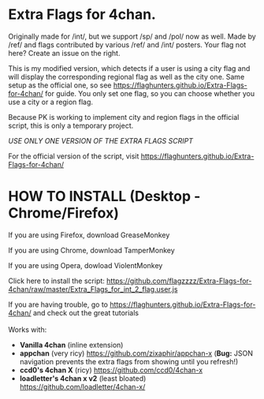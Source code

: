 Extra Flags for 4chan.
==========
Originally made for /int/, but we support /sp/ and /pol/ now as well.
Made by /ref/ and flags contributed by various /ref/ and /int/ posters.
Your flag not here? Create an issue on the right.

This is my modified version, which detects if a user is using a city flag and will display the corresponding regional flag as well as the city one. Same setup as the official one, so see https://flaghunters.github.io/Extra-Flags-for-4chan/ for guide. You only set one flag, so you can choose whether you use a city or a region flag.

Because PK is working to implement city and region flags in the official script, this is only a temporary project.

*USE ONLY ONE VERSION OF THE EXTRA FLAGS SCRIPT*

For the official version of the script, visit https://flaghunters.github.io/Extra-Flags-for-4chan/

HOW TO INSTALL (Desktop - Chrome/Firefox)
==========
If you are using Firefox, download GreaseMonkey

If you are using Chrome, download TamperMonkey

If you are using Opera, dowload ViolentMonkey

Click here to install the script: https://github.com/flagzzzz/Extra-Flags-for-4chan/raw/master/Extra_Flags_for_int_2_flag.user.js

If you are having trouble, go to https://flaghunters.github.io/Extra-Flags-for-4chan/ and check out the great tutorials
<br>
<br>
Works with:
 - **Vanilla 4chan** (inline extension)
 - **appchan** (very ricy) https://github.com/zixaphir/appchan-x (**Bug:** JSON navigation prevents the extra flags from showing until you refresh!)
 - **ccd0's 4chan X** (ricy) https://github.com/ccd0/4chan-x
 - **loadletter's 4chan x v2** (least bloated) https://github.com/loadletter/4chan-x/
